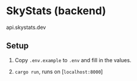 # SkyStats (backend)

api.skystats.dev

## Setup

1. Copy `.env.example` to `.env` and fill in the values.

2. `cargo run`, runs on [`localhost:8000`]
